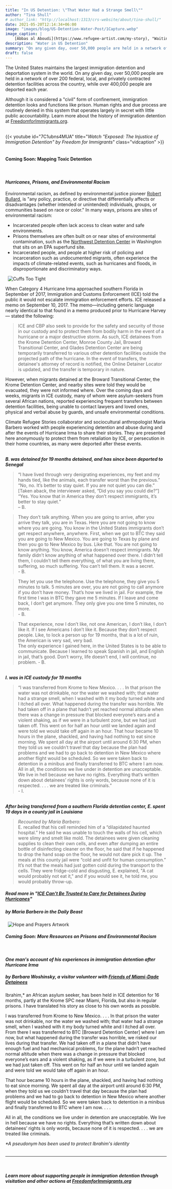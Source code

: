 ```yaml
---
title: "In US Detention: \"That Water Had a Strange Smell\""
author: "Tina Shull"
# author_link: "http://localhost:1313/crs-website/about/tina-shull/"
date: 2021-05-20T12:14:34+06:00
image: "images/blog/US-Detention-Water-Post/1Capture.webp"
image_caption: |
    [Abbas al Aboudi](https://www.refugee-artist.com/my-story), "Waiting," pen and ink on paper
description: "Water in US Detention"
summary: "On any given day, over 50,000 people are held in a network of over 200 federal, local, and privately contracted detention facilities across the country, while over 400,000 people are deported each year. "
draft: false
---
```


The United States maintains the largest immigration detention and deportation system in the world.  On any given day, over 50,000 people are held in a network of over 200 federal, local, and privately contracted detention facilities across the country, while over 400,000 people are deported each year. 

Although it is considered a "civil" form of confinement, immigration detention looks and functions like prison.  Human rights and due process are routinely denied in this system that operates largely in secret with little public accountability.  Learn more about the history of immigration detention at [FreedomforImmigrants.org](https://www.freedomforimmigrants.org/).
&nbsp;  
&nbsp;

{{< youtube id="7C1ubns4MUA" title="*Watch \"Exposed: The Injustice of Immigration Detention\" by Freedom for Immigrants*" class="vidcaption" >}}
&nbsp;

<!-- TO-DO: Center -->
#### **Coming Soon: Mapping Toxic Detention**  
&nbsp;
#### ***Hurricanes, Prisons, and Environmental Racism***

Environmental racism, as defined by environmental justice pioneer [Robert Bullard](https://drrobertbullard.com/), is "any policy, practice, or directive that differentially affects or disadvantages (whether intended or unintended) individuals, groups, or communities based on race or color."  In many ways, prisons are sites of environmental racism: 

- Incarcerated people often lack access to clean water and safe environments.
- Prisons themselves are often built on or near sites of environmental contamination, such as the [Northwest Detention Center](https://archive.thinkprogress.org/superfund-detentions-epa-ice-75ff16ad20d9/) in Washington that sits on an EPA superfund site.
- Incarcerated people, and people at higher risk of policing and incarceration such as undocumented migrants, often experience the impacts of climate-related events, such as hurricanes and floods, in disproportionate and discriminatory ways.

&nbsp;
![Cuffs Too Tight](../../images/blog/US-Detention-Water-Post/2Capture.webp#caption "Read this report on the impacts of Hurricane Irma on detained immigrants by [Americans for Immigrant Justice](http://www.aijustice.org/cuffs_too_tight_the_shackling_and_evacuation_of_detained_immigrants_during_hurricane_irma)")  

When Category 4 Hurricane Irma approached southern Florida in September of 2017, Immigration and Customs Enforcement (ICE) told the public it would not escalate immigration enforcement efforts. ICE released a memo on September 10, 2017. The memo—including generic language nearly identical to that found in a memo produced prior to Hurricane Harvey— stated the following: 
> ICE and CBP also seek to provide for the safety and security of those in our custody and to protect them from bodily harm in the event of a hurricane or a major destructive storm. As such, ICE detainees from the Krome Detention Center, Monroe County Jail, Broward Transitional Center, and Glades Detention Center are being temporarily transferred to various other detention facilities outside the projected path of the hurricane. In the event of transfers, the detainee's attorney of record is notified, the Online Detainer Locator is updated, and the transfer is temporary in nature. 

However, when migrants detained at the Broward Transitional Center, the Krome Detention Center, and nearby sites were told they would be evacuated, they were not informed where. Over the coming days and weeks, migrants in ICE custody, many of whom were asylum-seekers from several African nations, reported experiencing frequent transfers between detention facilities, being unable to contact lawyers and loved ones, physical and verbal abuse by guards, and unsafe environmental conditions.

Climate Refugee Stories collaborator and sociocultural anthropologist Maria Barbero worked with people experiencing detention and abuse during and after the events of Hurricane Irma to share their stories. They are presented here anonymously to protect them from retaliation by ICE, or persecution in their home countries, as many were deported after these events. 

&nbsp;  
***B. was detained for 19 months detained, and has since been deported to Senegal***  
> “I have lived through very denigrating experiences, my feet and my hands tied, like the animals, each transfer worst than the previous.”     
> “No, no. It’s better to stay quiet. If you are not quiet you can die.”   
> [Taken aback, the interviewer asked, “Did you say you could die?”]   
> “Yes. You know that in America they don’t respect immigrants, it’s better to stay quiet.”   
> – B. 

> They don’t talk anything. When you are going to arrive, after you arrive they talk, you are in Texas. Here you are not going to know where you are going. You know in the United States immigrants don’t get respect anywhere, anywhere. First, when we got to BTC they said you are going to New Mexico. You are going to Texas by plane and then you go to New Mexico by bus. Like that. You are not going to know anything. You know, America doesn’t respect immigrants. My family didn’t know anything of what happened over there. I didn’t tell them, I couldn’t tell them everything, of what you are living there, suffering, so much suffering. You can’t tell them. It was a secret.   
> \- B. 

> They let you use the telephone. Use the telephone, they give you 5 minutes to talk. 5 minutes are over, you are not going to call anymore if you don’t have money. That’s how we lived in jail. For example, the first time I was in BTC they gave me 5 minutes. If I leave and come back, I don’t get anymore. They only give you one time 5 minutes, no more.  
> \- B.

> That experience, now I don’t like, not one American, I don’t like, I don’t like it. If I see Americans I don’t like it. Because they don’t respect people. Like, to lock a person up for 19 months, that is a lot of ruin, the American is very sad, very bad.  
> The only experience I gained here, in the United States is to be able to communicate. Because I learned to speak Spanish in jail, and English in jail, that’s good. Don’t worry, life doesn’t end, I will continue, no problem.
> \- B.

&nbsp;  
***I. was in ICE custody for 19 months***  
> “I was transferred from Krome to New Mexico. . . . In that prison the water was not drinkable, nor the water we washed with; that water had a strange smell, when I washed with it my body turned white and I itched all over. What happened during the transfer was horrible. We had taken off in a plane that hadn’t yet reached normal altitude when there was a change in pressure that blocked everyone’s ears and a violent shaking, as if we were in a turbulent zone, but we had just taken off.  This went on for half an hour until we landed again and were told we would take off again in an hour.  That hour became 10 hours in the plane, shackled, and having had nothing to eat since morning.  We spent all day at the airport until around 6:30 PM, when they told us we couldn’t travel that day because the plan had problems and we had to go back to detention in New Mexico where another flight would be scheduled.  So we were taken back to detention in a minibus and finally transferred to BTC where I am now. All in all, the conditions we live under in detention are unacceptable. We live in hell because we have no rights.  Everything that’s written down about detainees’ rights is only words, because none of it is respected. . . . we are treated like criminals.”   
> \- I.

&nbsp;  
***After being transferred from a southern Florida detention center, E. spent 19 days in a county jail in Louisiana***  
> *Recounted by Maria Barbero:*  
> E. recalled that his cell reminded him of a “dilapidated haunted hospital.” He said he was unable to touch the walls of his cell, which were slimy and smelt like mold. The detainees were given cleaning supplies to clean their own cells, and even after dumping an entire bottle of disinfecting cleaner on the floor, he said that if he happened to drop the hand soap on the floor, he would not dare pick it up. The meals at this county jail were “cold and unfit for human consumption.” It’s not that the meals had just gotten cold during the transport to the cells. They were fridge-cold and disgusting, E. explained, "A cat would probably not eat it," and if you would see it, he told me, you would probably throw-up. 
 
##### **Read more in "[ICE Can't Be Trusted to Care for Detainees During Hurricanes](https://www.thedailybeast.com/ice-cant-be-trusted-to-care-for-detainees-during-hurricanes)"**  
##### **by Maria Barbero in the *Daily Beast***
 
&nbsp; 
![Hope and Prayers Artwork](../../images/blog/US-Detention-Water-Post/3Capture.webp#caption "Artwork drawn by a man in immigration detention in Louisiana in 2017. Image Credit: Tina Shull")
&nbsp; 

<!-- TO-DO: Center -->
#### ***Coming Soon: More Resources on Prisons and Environmental Racism***  

&nbsp;
#### ***One man's account of his experiences in immigration detention after Hurricane Irma***  
##### ***by Barbara Woshinsky, a visitor volunteer with [Friends of Miami-Dade Detainees](https://fomdd.org/?fbclid=IwAR2RC5ZR9xzMKJ5hWcKWQMfGv_nJJqDW1J9a34xa4QMOQzttuuQ9LNKZT4Q)***  

Ibrahim,* an African asylum seeker, has been held in ICE detention for 16 months, partly at the Krome SPC near Miami, Florida, but also in regular prisons. I have translated his story as close to his own words as possible.

I was transferred from Krome to New Mexico. . . . In that prison the water was not drinkable, nor the water we washed with; that water had a strange smell, when I washed with it my body turned white and I itched all over.
From there I was transferred to BTC [Broward Detention Center] where I am now, but what happened during the transfer was horrible, we risked our lives during that transfer. We had taken off in a plane that didn’t have enough fuel and had mechanical problems, for the plane hadn’t yet reached normal altitude when there was a change in pressure that blocked everyone’s ears and a violent shaking, as if we were in a turbulent zone, but we had just taken off.  This went on for half an hour until we landed again and were told we would take off again in an hour.

That hour became 10 hours in the plane, shackled, and having had nothing to eat since morning.  We spent all day at the airport until around 6:30 PM, when they told us we couldn’t travel that day because the plan had problems and we had to go back to detention in New Mexico where another flight would be scheduled.  So we were taken back to detention in a minibus and finally transferred to BTC where I am now. . . .

All in all, the conditions we live under in detention are unacceptable. We live in hell because we have no rights.  Everything that’s written down about detainees’ rights is only words, because none of it is respected. . . . we are treated like criminals.

*\*A pseudonym has been used to protect Ibrahim's identity*  
&nbsp; 

---
&nbsp; 

##### ***Learn more about supporting people in immigration detention through visitation and other actions at [FreedomforImmigrants.org](https://www.freedomforimmigrants.org/)***